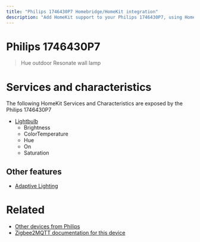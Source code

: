```yaml
---
title: "Philips 1746430P7 Homebridge/HomeKit integration"
description: "Add HomeKit support to your Philips 1746430P7, using Homebridge, Zigbee2MQTT and homebridge-z2m."
---
```

<!---
This file has been GENERATED using src/docgen/docgen.ts
DO NOT EDIT THIS FILE MANUALLY!
-->
# Philips 1746430P7
> Hue outdoor Resonate wall lamp


# Services and characteristics
The following HomeKit Services and Characteristics are exposed by
the Philips 1746430P7

* [Lightbulb](../../light.md)
  * Brightness
  * ColorTemperature
  * Hue
  * On
  * Saturation


## Other features
* [Adaptive Lighting](../../light.md)


# Related
* [Other devices from Philips](../index.md#philips)
* [Zigbee2MQTT documentation for this device](https://www.zigbee2mqtt.io/devices/1746430P7.html)